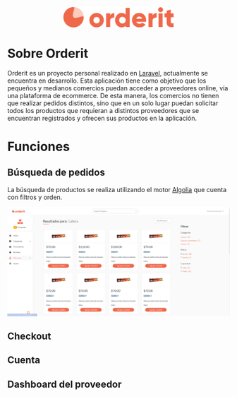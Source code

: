 <p align="center">
  <img width="250" src="/public/img/logo-whitebg.svg">
</p>

# Sobre Orderit

Orderit es un proyecto personal realizado en [Laravel](https://www.laravel.com/), actualmente se encuentra en desarrollo.
Esta aplicación tiene como objetivo que los pequeños y medianos comercios puedan acceder a proveedores online, vía una plataforma de ecommerce. De esta manera, los comercios no tienen que realizar pedidos distintos, sino que en un solo lugar puedan solicitar todos los productos que requieran a distintos proveedores que se encuentran registrados y ofrecen sus productos en la aplicación.

# Funciones

## Búsqueda de pedidos

La búsqueda de productos se realiza utilizando el motor [Algolia](https://www.algolia.com/) que cuenta con filtros y orden.

<p align="center">
  <img src="/capturas/captura.PNG">
</p>


## Checkout


## Cuenta


## Dashboard del proveedor
